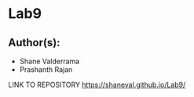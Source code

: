 # Lab9

## Author(s):
- Shane Valderrama
- Prashanth Rajan

LINK TO REPOSITORY
https://shaneval.github.io/Lab9/
